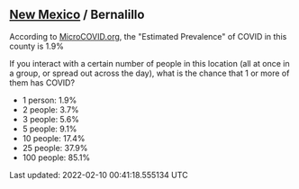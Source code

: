 
## [New Mexico](/united-states/new-mexico) / Bernalillo

According to [MicroCOVID.org](http://microcovid.org),
the "Estimated Prevalence" of COVID in this county is 1.9%

If you interact with a certain number of people in this location
(all at once in a group, or spread out across the day), what is the chance that
1 or more of them has COVID?

- 1 person: 1.9%
- 2 people: 3.7%
- 3 people: 5.6%
- 5 people: 9.1%
- 10 people: 17.4%
- 25 people: 37.9%
- 100 people: 85.1%

Last updated: 2022-02-10 00:41:18.555134 UTC

